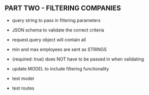 ## PART TWO - FILTERING COMPANIES

- query string to pass in filtering parameters

- JSON schema to validate the correct criteria
- request.query object will contain all
- min and max employees are sent as STRINGS
- {required: true} does NOT have to be passed in when validating
- update MODEL to include filtering functionality









- test model



- test routes

